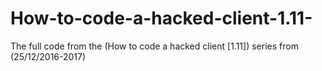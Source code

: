 # How-to-code-a-hacked-client-1.11-
The full code from the (How to code a hacked client [1.11]) series from (25/12/2016-2017)
